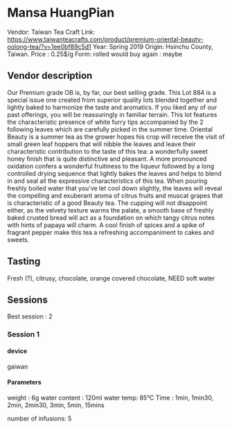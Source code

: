 # Mansa HuangPian

Vendor: Taiwan Tea Craft
Link: https://www.taiwanteacrafts.com/product/premium-oriental-beauty-oolong-tea/?v=1ee0bf89c5d1
Year: Spring 2019
Origin: Hsinchu County, Taiwan.
Price : 0.25$/g
Form: rolled
would buy again : maybe

## Vendor description 

Our Premium grade OB is, by far, our best selling grade. This Lot 884 is a special issue one created from superior quality lots blended together and lightly baked to harmonize the taste and aromatics. If you liked any of our past offerings, you will be reassuringly in familiar terrain. This lot features the characteristic presence of white furry tips accompanied by the 2 following leaves which are carefully picked in the summer time. Oriental Beauty is a summer tea as the grower hopes his crop will receive the visit of small green leaf hoppers that will nibble the leaves and leave their characteristic contribution to the taste of this tea: a wonderfully sweet honey finish that is quite distinctive and pleasant. A more pronounced oxidation confers a wonderful fruitiness to the liqueur followed by a long controlled drying sequence that lightly bakes the leaves and helps to blend in and seal all the expressive characteristics of this tea. When pouring freshly boiled water that you’ve let cool down slightly, the leaves will reveal the compelling and exuberant aroma of citrus fruits and muscat grapes that is characteristic of a good Beauty tea. The cupping will not disappoint either, as the velvety texture warms the palate, a smooth base of freshly baked crusted bread will act as a foundation on which tangy citrus notes with hints of papaya will charm. A cool finish of spices and a spike of fragrant pepper make this tea a refreshing accompaniment to cakes and sweets.

## Tasting

Fresh (?), citrusy, chocolate, orange covered chocolate, NEED soft water

## Sessions

Best session : 2

### Session 1

#### device 

gaiwan

#### Parameters

weight : 6g
water content : 120ml
water temp: 85°C
Time : 1min, 1min30, 2min, 2min30, 3min, 5min, 15mins

number of infusions: 5


